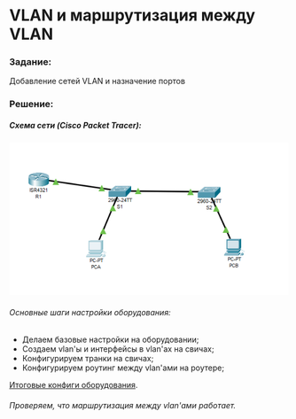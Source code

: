# VLAN и маршрутизация между VLAN

###  Задание:
Добавление сетей VLAN и назначение портов

###  Решение:

##### Схема сети (Cisco Packet Tracer):

![](https://github.com/irvin232/OTUS-network-engineer/blob/master/labs/lab01/network%20topology.png)

###### Основные шаги настройки оборудования:
- Делаем базовые настройки на оборудовании;
- Создаем vlan'ы и интерфейсы в vlan'ах на свичах;
- Конфигурируем транки на свичах;
- Конфигурируем роутинг между vlan'ами на роутере;

[Итоговые конфиги оборудования](https://github.com/irvin232/OTUS-network-engineer/tree/master/labs/lab01/Configs).

###### Проверяем, что маршрутизация между vlan'ами работает.

